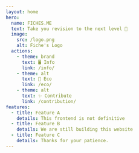 ```yaml
---
layout: home
hero:
  name: FICHES.ME
  text: Take you revision to the next level 🚀
  image:
    src: /logo.png
    alt: Fiche's Logo
  actions:
    - theme: brand
      text: 🖥️ Info
      link: /info/
    - theme: alt
      text: 💸 Eco
      link: /eco/
    - theme: alt
      text: ✨ Contribute
      link: /contribution/
features:
  - title: Feature A
    details: This frontend is not definitive
  - title: Feature B
    details: We are still building this website
  - title: Feature C
    details: Thanks for your patience.
---
```

